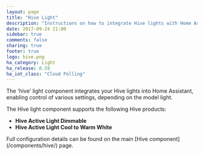 ```yaml
---
layout: page
title: "Hive Light"
description: "Instructions on how to integrate Hive lights with Home Assistant."
date: 2017-09-24 21:00
sidebar: true
comments: false
sharing: true
footer: true
logo: hive.png
ha_category: Light
ha_release: 0.59
ha_iot_class: "Cloud Polling"
---
```



The 'hive' light component integrates your Hive lights into Home Assistant, enabling control of various settings, depending on the model light.

The Hive light component supports the following Hive products:
- **Hive Active Light Dimmable**
- **Hive Active Light Cool to Warm White**


<p class='note'>
Full configuration details can be found on the main [Hive component](/components/hive/) page.
</p>


